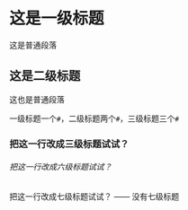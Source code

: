 # 这是一级标题

这是普通段落

## 这是二级标题

这也是普通段落

一级标题一个`#`，二级标题两个`#`，三级标题三个`#`

### 把这一行改成三级标题试试？

###### 把这一行改成六级标题试试？

把这一行改成七级标题试试？ —— 没有七级标题






